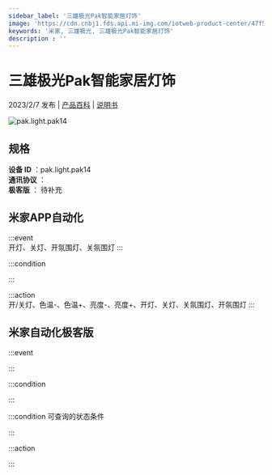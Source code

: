 ```yaml
---
sidebar_label: '三雄极光Pak智能家居灯饰'
image: 'https://cdn.cnbj1.fds.api.mi-img.com/iotweb-product-center/47f51e23c71adae3ad31ea717438317c_1669103306286.png?GalaxyAccessKeyId=AKVGLQWBOVIRQ3XLEW&Expires=9223372036854775807&Signature=xQZzzMsCcDaRm/bE1OVYWlGW65c='
keywords: '米家, 三雄极光, 三雄极光Pak智能家居灯饰'
description : ''
---
```

# 三雄极光Pak智能家居灯饰

2023/2/7 发布 | [产品百科](https://home.mi.com/webapp/content/baike/product/index.html?model=pak.light.pak14/) | [说明书](https://home.mi.com/views/introduction.html?model=pak.light.pak14&region=cn)

![pak.light.pak14](https://cdn.cnbj1.fds.api.mi-img.com/iotweb-product-center/47f51e23c71adae3ad31ea717438317c_1669103306286.png?GalaxyAccessKeyId=AKVGLQWBOVIRQ3XLEW&Expires=9223372036854775807&Signature=xQZzzMsCcDaRm/bE1OVYWlGW65c=)

## 规格  
> 
**设备 ID** ：pak.light.pak14  
**通讯协议** ：  
**极客版**  ： 待补充 


## 米家APP自动化  

:::event  
开灯、关灯、开氛围灯、关氛围灯
:::

:::condition  

:::

:::action   
开/关灯、色温-、色温+、亮度-、亮度+、开灯、关灯、关氛围灯、开氛围灯
:::

## 米家自动化极客版  

:::event  

:::

:::condition  

:::

:::condition 可查询的状态条件  

:::

:::action  

:::

        
